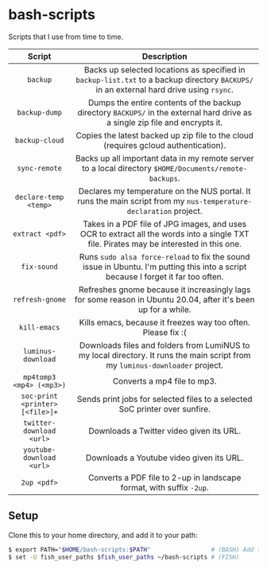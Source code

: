 # bash-scripts

Scripts that I use from time to time.

| Script                          | Description                                                                                                                             |
|:-------------------------------:|:---------------------------------------------------------------------------------------------------------------------------------------:|
| `backup`                        | Backs up selected locations as specified in `backup-list.txt` to a backup directory `BACKUPS/` in an external hard drive using `rsync`. |
| `backup-dump`                   | Dumps the entire contents of the backup directory `BACKUPS/` in the external hard drive as a single zip file and encrypts it. |
| `backup-cloud`                  | Copies the latest backed up zip file to the cloud (requires gcloud authentication). |
| `sync-remote`                   | Backs up all important data in my remote server to a local directory `$HOME/Documents/remote-backups`. |
| `declare-temp <temp>`           | Declares my temperature on the NUS portal. It runs the main script from my `nus-temperature-declaration` project. |
| `extract <pdf>`                 | Takes in a PDF file of JPG images, and uses OCR to extract all the words into a single TXT file. Pirates may be interested in this one. |
| `fix-sound`                     | Runs `sudo alsa force-reload` to fix the sound issue in Ubuntu. I'm putting this into a script because I forget it far too often. |
| `refresh-gnome`                 | Refreshes gnome because it increasingly lags for some reason in Ubuntu 20.04, after it's been up for a while. |
| `kill-emacs`                    | Kills emacs, because it freezes way too often. Please fix :( |
| `luminus-download`              | Downloads files and folders from LumiNUS to my local directory. It runs the main script from my `luminus-downloader` project. |
| `mp4tomp3 <mp4> (<mp3>)`        | Converts a mp4 file to mp3. |
| `soc-print <printer> [<file>]+` | Sends print jobs for selected files to a selected SoC printer over sunfire. |
| `twitter-download <url>`        | Downloads a Twitter video given its URL. |
| `youtube-download <url>`        | Downloads a Youtube video given its URL. |
| `2up <pdf>`                     | Converts a PDF file to 2-up in landscape format, with suffix `-2up`. |

## Setup

Clone this to your home directory, and add it to your path:

```sh
$ export PATH="$HOME/bash-scripts:$PATH"                 # (BASH) Add to ~/.bashrc
$ set -U fish_user_paths $fish_user_paths ~/bash-scripts # (FISH)
```
